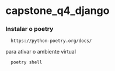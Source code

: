 # capstone_q4_django

### Instalar o poetry
```shell
  https://python-poetry.org/docs/
```

para ativar o ambiente virtual

```shell
  poetry shell
```
